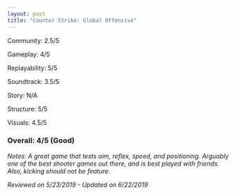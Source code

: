 ```yaml
---
layout: post
title: "Counter Strike: Global Offensive"
---
```


Community: 2.5/5

Gameplay: 4/5

Replayability: 5/5

Soundtrack: 3.5/5

Story: N/A

Structure: 5/5

Visuals: 4.5/5

### Overall: 4/5 (Good)

*Notes: A great game that tests aim, reflex, speed, and positioning. Arguably one of the best shooter games out there, and is best
played with friends. Also, kicking should not be feature.*

*Reviewed on 5/23/2019 - Updated on 6/22/2019*
